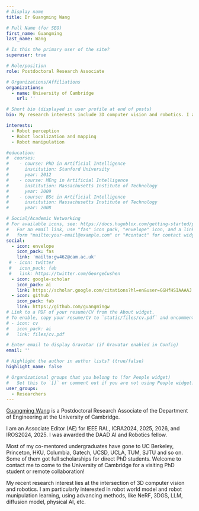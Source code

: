```yaml
---
# Display name
title: Dr Guangming Wang

# Full Name (for SEO)
first_name: Guangming
last_name: Wang

# Is this the primary user of the site?
superuser: true

# Role/position
role: Postdoctoral Research Associate

# Organizations/Affiliations
organizations:
  - name: University of Cambridge
    url: ''

# Short bio (displayed in user profile at end of posts)
bio: My research interests include 3D computer vision and robotics. I am particularly interested in robot world model and robot munipulation learning, using advancing methods, like NeRF, 3DGS, LLM, diffusion model, physical AI, etc. 

interests:
  - Robot perception
  - Robot localization and mapping
  - Robot manipulation

#education:
#  courses:
#    - course: PhD in Artificial Intelligence
#      institution: Stanford University
#      year: 2012
#    - course: MEng in Artificial Intelligence
#      institution: Massachusetts Institute of Technology
#      year: 2009
#    - course: BSc in Artificial Intelligence
#      institution: Massachusetts Institute of Technology
#      year: 2008

# Social/Academic Networking
# For available icons, see: https://docs.hugoblox.com/getting-started/page-builder/#icons
#   For an email link, use "fas" icon pack, "envelope" icon, and a link in the
#   form "mailto:your-email@example.com" or "#contact" for contact widget.
social:
  - icon: envelope
    icon_pack: fas
    link: 'mailto:gw462@cam.ac.uk'
 # - icon: twitter
 #   icon_pack: fab
 #   link: https://twitter.com/GeorgeCushen
  - icon: google-scholar
    icon_pack: ai
    link: https://scholar.google.com/citations?hl=en&user=GGHfHSIAAAAJ
  - icon: github
    icon_pack: fab
    link: https://github.com/guangmingw
# Link to a PDF of your resume/CV from the About widget.
# To enable, copy your resume/CV to `static/files/cv.pdf` and uncomment the lines below.
# - icon: cv
#   icon_pack: ai
#   link: files/cv.pdf

# Enter email to display Gravatar (if Gravatar enabled in Config)
email: ''

# Highlight the author in author lists? (true/false)
highlight_name: false

# Organizational groups that you belong to (for People widget)
#   Set this to `[]` or comment out if you are not using People widget.
user_groups:
  - Researchers
---
```


[Guangming Wang](https://guangmingw.github.io/) is a Postdoctoral Research Associate of the Department of Engineering at the University of Cambridge.

I am an Associate Editor (AE) for IEEE RAL, ICRA2024, 2025, 2026, and IROS2024, 2025. I was awarded the DAAD AI and Robotics fellow. 

Most of my co-mentored undergraduates have gone to UC Berkeley, Princeton, HKU, Columbia, Gatech, UCSD, UCLA, TUM, SJTU and so on. Some of them got full scholarships for direct PhD students. Welcome to contact me to come to the University of Cambridge for a visiting PhD student or remote collaboration!

My recent research interest lies at the intersection of 3D computer vision and robotics. I am particularly interested in robot world model and robot munipulation learning, using advancing methods, like NeRF, 3DGS, LLM, diffusion model, physical AI, etc. 


